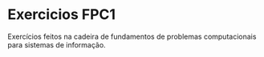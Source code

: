 # Exercicios FPC1
 Exercícios feitos na cadeira de fundamentos de problemas computacionais para sistemas de informação.
